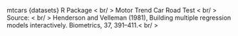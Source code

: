 mtcars {datasets}	R Package < br/ >
Motor Trend Car Road Test < br/ >
Source: < br/ >
Henderson and Velleman (1981), Building multiple regression models interactively. Biometrics, 37, 391–411.< br/ >

